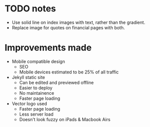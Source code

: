 # TODO notes

* Use solid line on index images with text, rather than the gradient.
* Replace image for quotes on financial pages with both.

# Improvements made

* Mobile compatible design
  * SEO
  * Mobile devices estimated to be 25% of all traffic
* Jekyll static site
  * Can be edited and previewed offline
  * Easier to deploy
  * No maintainence
  * Faster page loading
* Vector logo used
  * Faster page loading
  * Less server load
  * Doesn't look fuzzy on iPads & Macbook Airs
